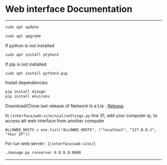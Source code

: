 # **Web interface** Documentation
---
```sh
sudo apt update
```
```sh
sudo apt upgrade
```
If python is not installed
```sh
sudo apt install ptyhon3
```
If pip is not installed
```sh
sudo apt install python3-pip
```
Install dependencies
```sh
pip install django
pip install environs
```
Download/Clone last release of Network Is a Lie : [Release](https://github.com/Control-and-Monitor-Your-WiFi/Network-Is-a-Lie)

In ```/interface/web-site/nial/settings.py``` line 31, add your computer ip, to access att web interface from another computer 
```
ALLOWED_HOSTS = env.list("ALLOWED_HOSTS", ("localhost", "127.0.0.1", "Your IP"))
```

For run web server : (```/interface/web-site/```)
```sh
./manage.py runserver 0.0.0.0:8000
```

---
